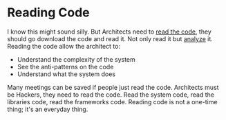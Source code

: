 # Reading Code

I know this might sound silly. But Architects need to [read the code](https://diego-pacheco.blogspot.com/2022/12/training-like-pros.html), they should go download the code and read it. Not only read it but [analyze](https://diego-pacheco.blogspot.com/2022/12/code-analysis-at-scale.html) it. Reading the code allow the architect to:
* Understand the complexity of the system
* See the anti-patterns on the code
* Understand what the system does

Many meetings can be saved if people just read the code. Architects must be Hackers, they need to read the code. Read the system code, read the libraries code, read the frameworks code. Reading code is not a one-time thing; it's an everyday thing.